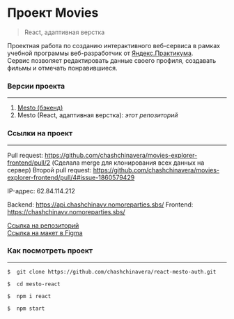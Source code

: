 # **Проект Movies**
>React, адаптивная верстка

Проектная работа по созданию интерактивного веб-сервиса в рамках учебной программы веб-разработчик от [Яндекс.Практикума](https://practicum.yandex.ru/).  
Сервис позволяет редактировать данные своего профиля, создавать фильмы и отмечать понравившиеся.

### **Версии проекта**
***
1. [Mesto (бэкенд)](https://github.com/chashchinavera/movies-explorer-api)
2. Mesto (React, адаптивная верстка): *этот репозиторий*

### **Ссылки на проект**
***
Pull request: https://github.com/chashchinavera/movies-explorer-frontend/pull/2
(Сделала merge для клонирования всех данных на сервер)
Второй pull request: https://github.com/chashchinavera/movies-explorer-frontend/pull/4#issue-1860579429

IP-адрес: 62.84.114.212

Backend: https://api.chashchinavv.nomoreparties.sbs/
Frontend: https://chashchinavv.nomoreparties.sbs/

[Ссылка на репозиторий](https://github.com/chashchinavera/movies-explorer-frontend)   
[Ссылка на макет в Figma](https://www.figma.com/file/cGlhSAlXLvW1EiDj8PS5vf/dark-2?type=design&node-id=932-2618&mode=design&t=vXihrMsyL2d7HJU5-0)

### **Как посмотреть проект**
***
```
$  git clone https://github.com/chashchinavera/react-mesto-auth.git
```
```
$  cd mesto-react
```
```
$  npm i react
```
```
$  npm start
```
